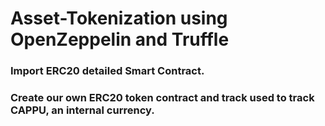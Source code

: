 # Asset-Tokenization using OpenZeppelin and Truffle

### Import ERC20 detailed Smart Contract.
### Create our own ERC20 token contract and track used to track CAPPU, an internal currency.
